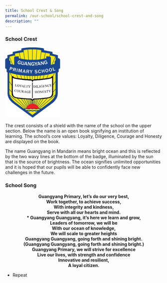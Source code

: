 ```yaml
---
title: School Crest & Song
permalink: /our-school/school-crest-and-song
description: ""
---
```

### School Crest

<img src="/images/schoolcrest.jpeg" 
     style="width:35%">
		 

The crest consists of a shield with the name of the school on the upper section. Below the name is an open book signifying an institution of learning. The school’s core values: Loyalty, Diligence, Courage and Honesty are displayed on the book.

The name Guangyang in Mandarin means bright ocean and this is reflected by the two wavy lines at the bottom of the badge, illuminated by the sun that is the source of brightness. The ocean signifies unlimited opportunities and it is hoped that our pupils will be able to confidently face new challenges in the future.

### School Song

<center><strong>Guangyang Primary, let’s do our very best,<br>Work together, to achieve success,<br>With integrity and kindness,<br>Serve with all our hearts and mind.</strong></center>

<center><strong>* Guangyang Guangyang, it’s here we learn and grow,<br>Leaders of tomorrow, we will be<br>With our ocean of knowledge,<br>We will scale to greater heights<br>Guangyang Guangyang, going forth and shining bright.<br>(Guangyang Guangyang, going forth and shining bright.)</strong></center>

<center><strong>Guangyang Primary, we will strive for excellence<br>
Live our lives, with strength and confidence<br>
Innovative and resilient,<br>
	A loyal citizen.<br></strong></center>

* Repeat